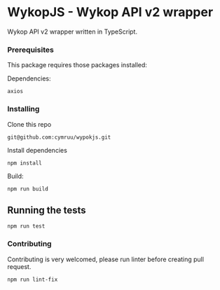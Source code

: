 # WykopJS - Wykop API v2 wrapper 

Wykop API v2 wrapper written in TypeScript.


### Prerequisites

This package requires those packages installed:

Dependencies:
```
axios
```

### Installing

Clone this repo

```
git@github.com:cymruu/wypokjs.git
```

Install dependencies

```
npm install
```

Build:
```
npm run build
```

## Running the tests

```
npm run test
```

### Contributing

Contributing is very welcomed, please run linter before creating pull request. 

```
npm run lint-fix
```
